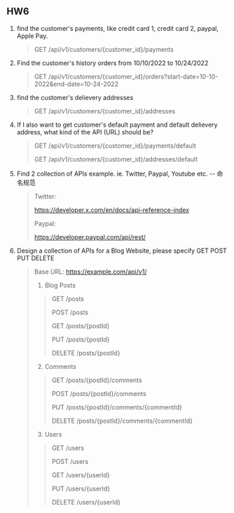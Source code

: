 ## HW6

1. find the customer's payments, like credit card 1, credit card 2, paypal, Apple Pay.

   >GET /api/v1/customers/{customer_id}/payments

2. Find the customer's history orders from 10/10/2022 to 10/24/2022

   >GET /api/v1/customers/{customer_id}/orders?start-date=10-10-2022&end-date=10-24-2022

3. find the customer's delievery addresses

   >GET /api/v1/customers/{customer_id}/addresses

4. If I also want to get customer's default payment and default delievery address, what kind of the API (URL) should be?

   >GET /api/v1/customers/{customer_id}/payments/default
   >
   >GET /api/v1/customers/{customer_id}/addresses/default

5. Find 2 collection of APIs example. ie. Twitter, Paypal, Youtube etc. -- 命名规范

   >Twitter:
   >
   >https://developer.x.com/en/docs/api-reference-index
   >
   >Paypal:
   >
   >https://developer.paypal.com/api/rest/

6. Design a collection of APIs for a Blog Website, please specify GET POST PUT DELETE

   >Base URL: https://example.com/api/v1/ 
   >
   >1. Blog Posts
   >
   >   >GET /posts
   >   >
   >   >POST /posts
   >   >
   >   >GET /posts/{postId}
   >   >
   >   >PUT /posts/{postId}
   >   >
   >   >DELETE /posts/{postId}
   >
   >2. Comments
   >
   >   >GET /posts/{postId}/comments
   >   >
   >   >POST /posts/{postId}/comments
   >   >
   >   >PUT /posts/{postId}/comments/{commentId}
   >   >
   >   >DELETE /posts/{postId}/comments/{commentId}
   >
   >3. Users
   >
   >   >GET /users
   >   >
   >   >POST /users
   >   >
   >   >GET /users/{userId}
   >   >
   >   >PUT /users/{userId}
   >   >
   >   >DELETE /users/{userId}